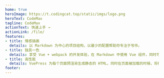 ```yaml
---
home: true
heroImage: https://t.codingcat.top/static/imgs/logo.png
heroText: CodeMax
tagline: CodeMax
actionText: 快速上手 →
actionLink: /file/
features:
- title: 情感插画
  details: 以 Markdown 为中心的项目结构，以最少的配置帮助你专注于写作。
- title: 独具一色
  details: 享受 Vue + webpack 的开发体验，在 Markdown 中使用 Vue 组件，同时可以使用 Vue 来开发自定义主题。
- title: 高性能
  details: VuePress 为每个页面预渲染生成静态的 HTML，同时在页面被加载的时候，将作为 SPA 运行。
footer: 
---
```

